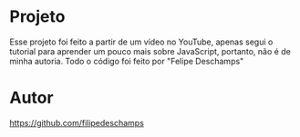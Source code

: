 # Projeto

Esse projeto foi feito a partir de um vídeo no YouTube, apenas segui o tutorial para aprender um pouco mais sobre JavaScript, portanto, não é de minha autoria. Todo o código foi feito por "Felipe Deschamps"

# Autor

https://github.com/filipedeschamps
